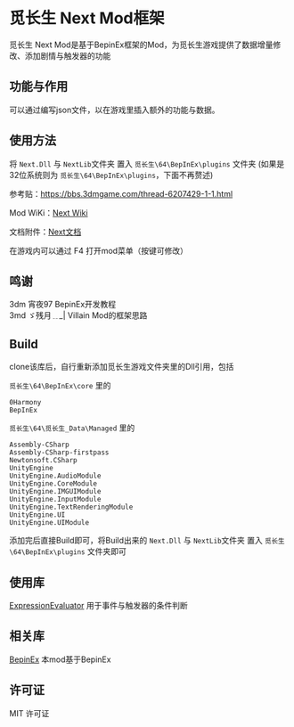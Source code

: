 # 觅长生 Next Mod框架

觅长生 Next Mod是基于BepinEx框架的Mod，为觅长生游戏提供了数据增量修改、添加剧情与触发器的功能

## 功能与作用
可以通过编写json文件，以在游戏里插入额外的功能与数据。

## 使用方法

将 `Next.Dll` 与 `NextLib`文件夹 置入 `觅长生\64\BepInEx\plugins` 文件夹 (如果是32位系统则为 `觅长生\64\BepInEx\plugins`，下面不再赘述)

参考贴：https://bbs.3dmgame.com/thread-6207429-1-1.html

Mod WiKi：[Next Wiki](https://michangshengnext.fandom.com/zh/wiki/%E8%A7%85%E9%95%BF%E7%94%9FNext_Wiki)

文档附件：[Next文档](doc/Next文档.md)

在游戏内可以通过 F4 打开mod菜单（按键可修改）

## 鸣谢
3dm  宵夜97  BepinEx开发教程<br>
3md  ゞ残月﹎_|  Villain Mod的框架思路<br>

## Build
clone该库后，自行重新添加觅长生游戏文件夹里的Dll引用，包括

`觅长生\64\BepInEx\core` 里的
```
0Harmony
BepInEx
```
`觅长生\64\觅长生_Data\Managed` 里的
```
Assembly-CSharp
Assembly-CSharp-firstpass
Newtonsoft.CSharp
UnityEngine
UnityEngine.AudioModule
UnityEngine.CoreModule
UnityEngine.IMGUIModule
UnityEngine.InputModule
UnityEngine.TextRenderingModule
UnityEngine.UI
UnityEngine.UIModule
```

添加完后直接Build即可，将Build出来的 `Next.Dll` 与 `NextLib`文件夹 置入 `觅长生\64\BepInEx\plugins` 文件夹即可

## 使用库
[ExpressionEvaluator](https://github.com/codingseb/ExpressionEvaluator) 用于事件与触发器的条件判断

## 相关库
[BepinEx](https://github.com/BepInEx/BepInEx) 本mod基于BepinEx

## 许可证
MIT 许可证